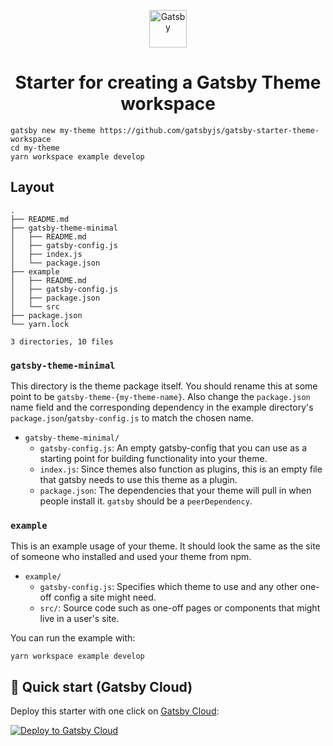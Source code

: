 <p align="center">
  <a href="https://www.gatsbyjs.com">
    <img alt="Gatsby" src="https://www.gatsbyjs.com/Gatsby-Monogram.svg" width="60" />
  </a>
</p>
<h1 align="center">
  Starter for creating a Gatsby Theme workspace
</h1>

```shell
gatsby new my-theme https://github.com/gatsbyjs/gatsby-starter-theme-workspace
cd my-theme
yarn workspace example develop
```

## Layout

```text
.
├── README.md
├── gatsby-theme-minimal
│   ├── README.md
│   ├── gatsby-config.js
│   ├── index.js
│   └── package.json
├── example
│   ├── README.md
│   ├── gatsby-config.js
│   ├── package.json
│   └── src
├── package.json
└── yarn.lock

3 directories, 10 files
```

### `gatsby-theme-minimal`

This directory is the theme package itself. You should rename this at some point
to be `gatsby-theme-{my-theme-name}`. Also change the `package.json` name field
and the corresponding dependency in the example directory's
`package.json`/`gatsby-config.js` to match the chosen name.

- `gatsby-theme-minimal/`
  - `gatsby-config.js`: An empty gatsby-config that you can use as a starting
    point for building functionality into your theme.
  - `index.js`: Since themes also function as plugins, this is an empty file
    that gatsby needs to use this theme as a plugin.
  - `package.json`: The dependencies that your theme will pull in when people
    install it. `gatsby` should be a `peerDependency`.

### `example`

This is an example usage of your theme. It should look the same as the site of
someone who installed and used your theme from npm.

- `example/`
  - `gatsby-config.js`: Specifies which theme to use and any other one-off
    config a site might need.
  - `src/`: Source code such as one-off pages or components that might live in a
    user's site.

You can run the example with:

```shell
yarn workspace example develop
```

## 🚀 Quick start (Gatsby Cloud)

Deploy this starter with one click on
[Gatsby Cloud](https://www.gatsbyjs.com/cloud/):

[<img src="https://www.gatsbyjs.com/deploynow.svg" alt="Deploy to Gatsby Cloud">](https://www.gatsbyjs.com/dashboard/deploynow?url=https://github.com/gatsbyjs/gatsby-starter-theme-workspace)

